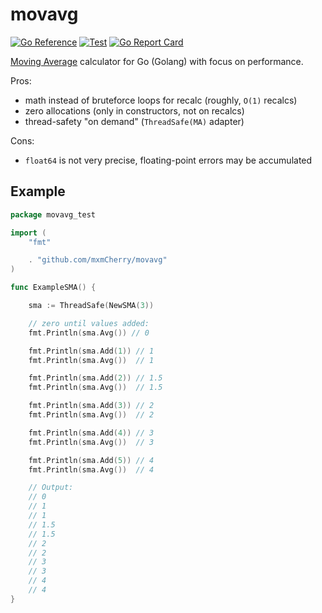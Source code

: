 # movavg

[![Go Reference](https://pkg.go.dev/badge/github.com/mxmCherry/movavg.svg)](https://pkg.go.dev/github.com/mxmCherry/movavg)
[![Test](https://github.com/mxmCherry/movavg/actions/workflows/test.yml/badge.svg)](https://github.com/mxmCherry/movavg/actions/workflows/test.yml)
[![Go Report Card](https://goreportcard.com/badge/github.com/mxmCherry/movavg)](https://goreportcard.com/report/github.com/mxmCherry/movavg)

[Moving Average](https://en.wikipedia.org/wiki/Moving_average) calculator for Go (Golang) with focus on performance.

Pros:
- math instead of bruteforce loops for recalc (roughly, `O(1)` recalcs)
- zero allocations (only in constructors, not on recalcs)
- thread-safety "on demand" (`ThreadSafe(MA)` adapter)

Cons:
- `float64` is not very precise, floating-point errors may be accumulated

## Example

```go
package movavg_test

import (
	"fmt"

	. "github.com/mxmCherry/movavg"
)

func ExampleSMA() {

	sma := ThreadSafe(NewSMA(3))

	// zero until values added:
	fmt.Println(sma.Avg()) // 0

	fmt.Println(sma.Add(1)) // 1
	fmt.Println(sma.Avg())  // 1

	fmt.Println(sma.Add(2)) // 1.5
	fmt.Println(sma.Avg())  // 1.5

	fmt.Println(sma.Add(3)) // 2
	fmt.Println(sma.Avg())  // 2

	fmt.Println(sma.Add(4)) // 3
	fmt.Println(sma.Avg())  // 3

	fmt.Println(sma.Add(5)) // 4
	fmt.Println(sma.Avg())  // 4

	// Output:
	// 0
	// 1
	// 1
	// 1.5
	// 1.5
	// 2
	// 2
	// 3
	// 3
	// 4
	// 4
}
```

